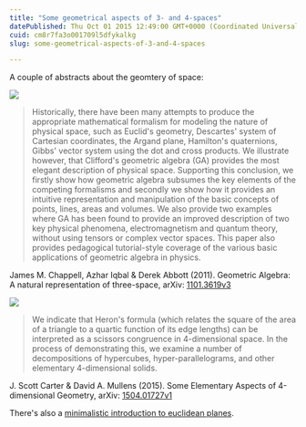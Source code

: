 ```yaml
---
title: "Some geometrical aspects of 3- and 4-spaces"
datePublished: Thu Oct 01 2015 12:49:00 GMT+0000 (Coordinated Universal Time)
cuid: cm8r7fa3o001709l5dfykalkg
slug: some-geometrical-aspects-of-3-and-4-spaces

---
```



A couple of abstracts about the geomtery of space:

![](https://cdn.hashnode.com/res/hashnode/image/upload/v1743070923365/8e980c9c-c7f8-4857-8160-bd272aae6934.jpeg)

> Historically, there have been many attempts to produce the appropriate mathematical formalism for modeling the nature of physical space, such as Euclid's geometry, Descartes' system of Cartesian coordinates, the Argand plane, Hamilton's quaternions, Gibbs' vector system using the dot and cross products. We illustrate however, that Clifford's geometric algebra (GA) provides the most elegant description of physical space. Supporting this conclusion, we firstly show how geometric algebra subsumes the key elements of the competing formalisms and secondly we show how it provides an intuitive representation and manipulation of the basic concepts of points, lines, areas and volumes. We also provide two examples where GA has been found to provide an improved description of two key physical phenomena, electromagnetism and quantum theory, without using tensors or complex vector spaces. This paper also provides pedagogical tutorial-style coverage of the various basic applications of geometric algebra in physics.

James M. Chappell, Azhar Iqbal & Derek Abbott (2011). Geometric Algebra: A natural representation of three-space, arXiv: [1101.3619v3](http://arxiv.org/abs/1101.3619v3)

![](https://cdn.hashnode.com/res/hashnode/image/upload/v1743070924429/7261a679-41fc-42b4-8443-e7ff78d848eb.jpeg)

> We indicate that Heron's formula (which relates the square of the area of a triangle to a quartic function of its edge lengths) can be interpreted as a scissors congruence in 4-dimensional space. In the process of demonstrating this, we examine a number of decompositions of hypercubes, hyper-parallelograms, and other elementary 4-dimensional solids.

J. Scott Carter & David A. Mullens (2015). Some Elementary Aspects of 4-dimensional Geometry, arXiv: [1504.01727v1](http://arxiv.org/abs/1504.01727v1)

There's also a [minimalistic introduction to euclidean planes](http://arxiv.org/abs/1302.1630v9).
